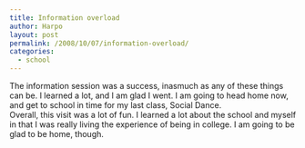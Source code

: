 ```yaml
---
title: Information overload
author: Harpo
layout: post
permalink: /2008/10/07/information-overload/
categories:
  - school
---
```

The information session was a success, inasmuch as any of these things can be. I learned a lot, and I am glad I went. I am going to head home now, and get to school in time for my last class, Social Dance.  
Overall, this visit was a lot of fun. I learned a lot about the school and myself in that I was really living the experience of being in college. I am going to be glad to be home, though.